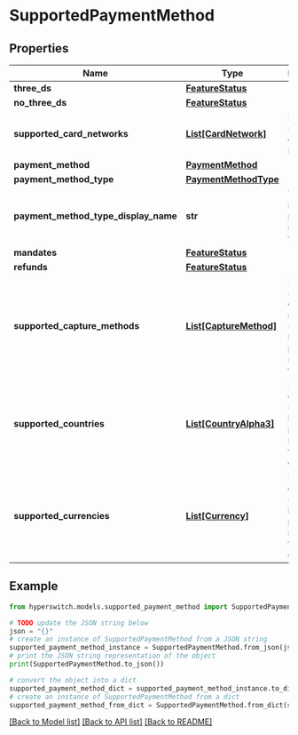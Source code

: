 # SupportedPaymentMethod


## Properties

Name | Type | Description | Notes
------------ | ------------- | ------------- | -------------
**three_ds** | [**FeatureStatus**](FeatureStatus.md) |  | 
**no_three_ds** | [**FeatureStatus**](FeatureStatus.md) |  | 
**supported_card_networks** | [**List[CardNetwork]**](CardNetwork.md) | List of supported card networks | 
**payment_method** | [**PaymentMethod**](PaymentMethod.md) |  | 
**payment_method_type** | [**PaymentMethodType**](PaymentMethodType.md) |  | 
**payment_method_type_display_name** | **str** | The display name of the payment method type | 
**mandates** | [**FeatureStatus**](FeatureStatus.md) |  | 
**refunds** | [**FeatureStatus**](FeatureStatus.md) |  | 
**supported_capture_methods** | [**List[CaptureMethod]**](CaptureMethod.md) | List of supported capture methods supported by the payment method type | 
**supported_countries** | [**List[CountryAlpha3]**](CountryAlpha3.md) | List of countries supported by the payment method type via the connector | [optional] 
**supported_currencies** | [**List[Currency]**](Currency.md) | List of currencies supported by the payment method type via the connector | [optional] 

## Example

```python
from hyperswitch.models.supported_payment_method import SupportedPaymentMethod

# TODO update the JSON string below
json = "{}"
# create an instance of SupportedPaymentMethod from a JSON string
supported_payment_method_instance = SupportedPaymentMethod.from_json(json)
# print the JSON string representation of the object
print(SupportedPaymentMethod.to_json())

# convert the object into a dict
supported_payment_method_dict = supported_payment_method_instance.to_dict()
# create an instance of SupportedPaymentMethod from a dict
supported_payment_method_from_dict = SupportedPaymentMethod.from_dict(supported_payment_method_dict)
```
[[Back to Model list]](../README.md#documentation-for-models) [[Back to API list]](../README.md#documentation-for-api-endpoints) [[Back to README]](../README.md)


